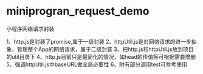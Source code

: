 # miniprogran_request_demo
小程序网络请求封装

1、http.js是封装了promise,属于一级封装
2、httpUtil.js是对网络请求的进一步抽象，管理整个App的网络请求，属于二级封装
3、把http.js和httpUtil.js放到项目的util目录下
4、http.js目前只是最简化的情况，如head的传值等可根据需要增删
5、强调httpUtil.js中baseURL做全局必要性
6、附有部分调用test可参考使用

